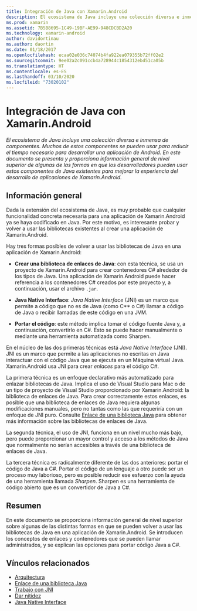```yaml
---
title: Integración de Java con Xamarin.Android
description: El ecosistema de Java incluye una colección diversa e inmensa de componentes. Muchos de estos componentes se pueden usar para reducir el tiempo necesario para desarrollar una aplicación de Android. En este documento se presenta y proporciona información general de nivel superior de algunas de las formas en que los desarrolladores pueden usar estos componentes de Java existentes para mejorar la experiencia del desarrollo de aplicaciones de Xamarin.Android.
ms.prod: xamarin
ms.assetid: 7B5B8695-1C49-19BF-AE99-948CDCBD2A20
ms.technology: xamarin-android
author: davidortinau
ms.author: daortin
ms.date: 01/18/2017
ms.openlocfilehash: ecaa02e036c74074b4fa922ea079355b72ff02e2
ms.sourcegitcommit: 9ee02a2c091ccb4a728944c1854312ebd51ca05b
ms.translationtype: HT
ms.contentlocale: es-ES
ms.lasthandoff: 03/10/2020
ms.locfileid: "73020102"
---
```

# <a name="java-integration-with-xamarinandroid"></a>Integración de Java con Xamarin.Android

_El ecosistema de Java incluye una colección diversa e inmensa de componentes. Muchos de estos componentes se pueden usar para reducir el tiempo necesario para desarrollar una aplicación de Android. En este documento se presenta y proporciona información general de nivel superior de algunas de las formas en que los desarrolladores pueden usar estos componentes de Java existentes para mejorar la experiencia del desarrollo de aplicaciones de Xamarin.Android._

## <a name="overview"></a>Información general

Dada la extensión del ecosistema de Java, es muy probable que cualquier funcionalidad concreta necesaria para una aplicación de Xamarin.Android ya se haya codificado en Java. Por este motivo, es interesante probar y volver a usar las bibliotecas existentes al crear una aplicación de Xamarin.Android.

Hay tres formas posibles de volver a usar las bibliotecas de Java en una aplicación de Xamarin.Android: 

- **Crear una biblioteca de enlaces de Java**: con esta técnica, se usa un proyecto de Xamarin.Android para crear contenedores C# alrededor de los tipos de Java. Una aplicación de Xamarin.Android puede hacer referencia a los contenedores C# creados por este proyecto y, a continuación, usar el archivo `.jar`. 

- **Java Native Interface**: *Java Native* *Interface* (JNI) es un marco que permite a código que no es de Java (como C** o C#) llamar a código de Java o recibir llamadas de este código en una JVM. 

- **Portar el código**: este método implica tomar el código fuente Java y, a continuación, convertirlo en C#. Esto se puede hacer manualmente o mediante una herramienta automatizada como Sharpen. 

En el núcleo de las dos primeras técnicas está *Java Native Interface* (JNI). JNI es un marco que permite a las aplicaciones no escritas en Java interactuar con el código Java que se ejecuta en un Máquina virtual Java. Xamarin.Android usa JNI para crear *enlaces* para el código C#. 

La primera técnica es un enfoque declarativo más automatizado para enlazar bibliotecas de Java. Implica el uso de Visual Studio para Mac o de un tipo de proyecto de Visual Studio proporcionado por Xamarin.Android: la biblioteca de enlaces de Java. Para crear correctamente estos enlaces, es posible que una biblioteca de enlaces de Java requiera algunas modificaciones manuales, pero no tantas como las que requeriría con un enfoque de JNI puro. Consulte [Enlace de una biblioteca Java](~/android/platform/binding-java-library/index.md) para obtener más información sobre las bibliotecas de enlaces de Java. 

La segunda técnica, el uso de JNI, funciona en un nivel mucho más bajo, pero puede proporcionar un mayor control y acceso a los métodos de Java que normalmente no serían accesibles a través de una biblioteca de enlaces de Java. 

La tercera técnica es radicalmente diferente de las dos anteriores: portar el código de Java a C#. Portar el código de un lenguaje a otro puede ser un proceso muy laborioso, pero es posible reducir ese esfuerzo con la ayuda de una herramienta llamada *Sharpen*. Sharpen es una herramienta de código abierto que es un convertidor de Java a C#. 

## <a name="summary"></a>Resumen

En este documento se proporciona información general de nivel superior sobre algunas de las distintas formas en que se pueden volver a usar las bibliotecas de Java en una aplicación de Xamarin.Android. Se introducen los conceptos de enlaces y contenedores que se pueden llamar administrados, y se explican las opciones para portar código Java a C#. 

## <a name="related-links"></a>Vínculos relacionados

- [Arquitectura](~/android/internals/architecture.md)
- [Enlace de una biblioteca Java](~/android/platform/binding-java-library/index.md)
- [Trabajo con JNI](~/android/platform/java-integration/working-with-jni.md)
- [Dar nitidez](https://github.com/slluis/sharpen)
- [Java Native Interface](https://docs.oracle.com/javase/7/docs/technotes~/jni/index.html)
